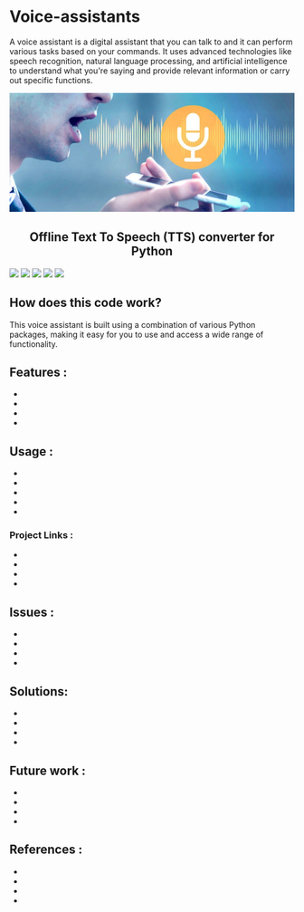 # Voice-assistants
A voice assistant is a digital assistant that you can talk to and it can perform various tasks based on your commands. It uses advanced technologies like speech recognition, natural language processing, and artificial intelligence to understand what you're saying and provide relevant information or carry out specific functions. 


<p align="center">
  <img src="https://github.com/AbdulkarimShlal/Voice-assistants/blob/main/1668283007962.jpeg?raw=true">
</p>
<h2 align="center">Offline Text To Speech (TTS) converter for Python </h2>

[![](https://img.shields.io/badge/Author-Karim_Shlal-green.svg)](https://github.com/AbdulkarimShlal) 
[![](https://img.shields.io/github/languages/top/nateshmbhat/pyttsx3.svg?style=plastic)](https://github.com/AbdulkarimShlal/Voice-assistants) 
[![](https://img.shields.io/github/languages/code-size/nateshmbhat/pyttsx3.svg?style=plastic)](https://github.com/AbdulkarimShlal/Voice-assistants)  [![](https://img.shields.io/github/license/nateshmbhat/pyttsx3?style=plastic)](https://github.com/AbdulkarimShlal/Voice-assistants) [![](https://img.shields.io/pypi/v/pyttsx3.svg?style=plastic)](https://pypi.org/project/pyttsx3/) 




## How does this code work?

This voice assistant is built using a combination of various Python packages, making it easy for you to use and access a wide range of functionality.


## Features :
-
-
-
-

## Usage :
-
-
-
-
-

### Project Links :
-
-
-
-

## Issues :
-
-
-
-
## Solutions:
-
-
-
-

## Future work :
-
-
-
-

## References :
-
-
-
-
